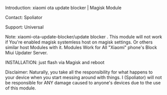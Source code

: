 Introduction: xiaomi ota update blocker | Magisk Module

Contact: Spoliator

Support: Universal

Note: xiaomi-ota-update-blocker/update blocker . This
module will not work if You're enabled magisk systemless host on magisk settings. Or others similar host
Modules with it. Modules Work for All "Xiaomi" phone's Block Miui Updater Server.

INSTALLATION: just flash via Magisk and reboot

Disclaimer: Naturally, you take all the responsibility
for what happens to your device when you start
messing around with things. I (Spoliator) will not be
responsible for ANY damage caused to anyone's
devices due to the use of this module.
